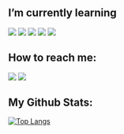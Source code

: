 ## I’m currently learning 


<img src="https://img.icons8.com/wired/64/000000/java-coffee-cup-logo.png"/> <img src="https://img.icons8.com/external-flatart-icons-outline-flatarticons/64/000000/external-leaf-spring-flatart-icons-outline-flatarticons-2.png"/> <img src="https://img.icons8.com/ios/50/000000/postgreesql.png"/> <img src="https://img.icons8.com/ios/50/000000/docker.png"/> <img src="https://img.icons8.com/ios/50/000000/c-plus-plus-logo.png"/>

## How to reach me:

[<img src="https://img.icons8.com/ios/50/000000/linkedin.png"/>](https://www.linkedin.com/in/martyna-szczekocka/)
[<img src="https://img.icons8.com/ios/50/000000/gmail-new.png"/>](mailto:martyna.szczekocka@gmail.com)

## My Github Stats:
[![Top Langs](https://github-readme-stats.vercel.app/api/top-langs/?username=mszczekocka&layout=compact)](https://github.com/anuraghazra/github-readme-stats)

